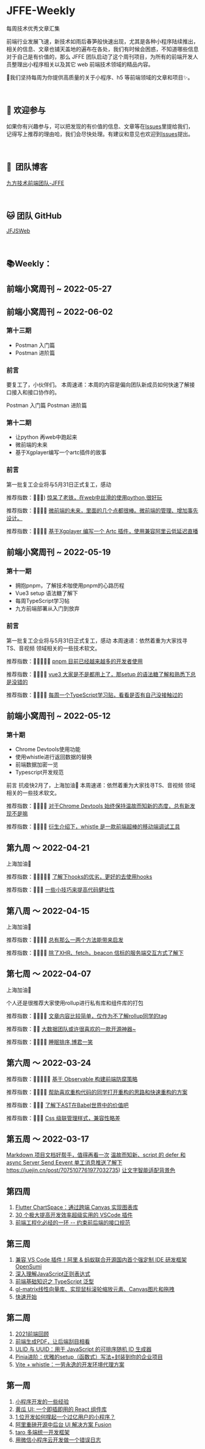 # JFFE-Weekly
每周技术优秀文章汇集

前端行业发展飞速，新技术如雨后春笋般快速出现，尤其是各种小程序陆续推出，相关的信息、文章也铺天盖地的遍布在各处，我们有时候会困惑，不知道哪些信息对于自己是有价值的，那么 JFFE 团队启动了这个周刊项目，为所有的前端开发人员整理出小程序相关以及其它 web 前端技术领域的精品内容。

:honeybee:我们坚持每周为你提供高质量的关于小程序、h5 等前端领域的文章和项目:sparkles:。

<br />

## :clap: 欢迎参与 ​

如果你有兴趣参与，可以把发现的有价值的信息、文章等在[Issues](https://github.com/jffrontend/JFFE-Weekly/issues)里提给我们，记得写上推荐的理由哈，我们会尽快处理。有建议和意见也欢迎到[Issues](https://github.com/jffrontend/JFFE-Weekly/issues)提出。

<br />

## :steam_locomotive: ​ 团队博客

[九方技术前端团队-JFFE](https://segmentfault.com/u/jfjsweb)

<br />

## :cat: 团队 GitHub

[JFJSWeb](https://github.com/jffrontend)

<br />

## :books: ​Weekly：

## 前端小窝周刊 ~ 2022-05-27

## 前端小窝周刊 ~ 2022-06-02
### 第十三期 
- Postman 入门篇
- Postman 进阶篇

### 前言
要复工了，小伙伴们。
本周速递：本周的内容是偏向团队新成员如何快速了解接口接入和接口协作的。

Postman 入门篇
Postman 进阶篇


### 第十二期 
- 让python 再web中跑起来
- 微前端的未来
- 基于Xgplayer编写一个artc插件的故事

### 前言
第一批复工企业将与5月31日正式复工，感动

推荐指数：🌟🌟🌟)
[惊呆了老铁，在web中丝滑的使用python,很好玩](https://www.infoq.cn/article/MgtgoehSqE4Sa2dUqzAw)

推荐指数：🌟🌟🌟🌟
[微前端的未来，里面的几个点都很棒。微前端的管理、增加事先设计。](https://www.infoq.cn/article/j7X21FWPVXAzasma5lgo)

推荐指数：🌟🌟🌟🌟
[基于Xgplayer 编写一个 Artc 插件，使用兼容阿里云低延迟直播](https://segmentfault.com/a/1190000041992498)

## 前端小窝周刊 ~ 2022-05-19
### 第十一期 
- 拥抱pnpm，了解技术咖使用pnpm的心路历程
- Vue3 setup 语法糖了解下
- 每周TypeScript学习帖
- 九方前端部署从入门到放弃

### 前言
第一批复工企业将与5月31日正式复工，感动
本周速递：依然着重为大家找寻TS、音视频 领域相关的一些技术软文。

推荐指数：🌟🌟🌟🌟🌟
[pnpm 目前已经越来越多的开发者使用](https://juejin.cn/post/7098637533646422024)


推荐指数：🌟🌟🌟🌟
[vue3 大家是不是都用上了，那setup 的语法糖了解和熟悉下总是没错的](https://juejin.cn/post/7096368608384647204)

推荐指数：🌟🌟🌟🌟
[每周一个TypeScript学习贴，看看是否有自己没接触过的
](https://juejin.cn/post/7089809919251054628)

## 前端小窝周刊 ~ 2022-05-12
### 第十期 
- Chrome Devtools使用功能
- 使用whistle进行返回数据的替换
- 前端数据加密一览
- Typescript开发规范

前言
抗疫快2月了，上海加油💪
本周速递：依然着重为大家找寻TS、音视频 领域相关的一些技术软文。

推荐指数：🌟🌟🌟🌟
[对于Chrome Devtools 始终保持温故而知新的态度，总有新发现不是嘛](https://juejin.cn/post/7096438562874195999)

推荐指数：🌟🌟🌟🌟
[衍生介绍下，whistle 是一款前端超棒的移动端调试工具](https://juejin.cn/post/7096403040323764237)

## 第九周 ～ 2022-04-21
上海加油💪

推荐指数：🌟🌟🌟🌟🌟
[了解下hooks的优劣，更好的去使用hooks](https://juejin.cn/post/7066951709678895141)


推荐指数：🌟🌟🌟
[一些小技巧来提高代码健壮性](https://juejin.cn/post/7077486463155175437)


## 第八周 ～ 2022-04-15
上海加油💪

推荐指数：🌟🌟🌟🌟
[总有那么一两个方法能带来启发](https://juejin.cn/post/7086307992806621215)

推荐指数：🌟🌟🌟🌟
[除了XHR、fetch，beacon 信标的服务端交互方式了解下](https://developer.mozilla.org/zh-CN/docs/Web/API/Beacon_API)

## 第七周 ～ 2022-04-07
上海加油💪

个人还是很推荐大家使用rollup进行私有库和组件库的打包

推荐指数：🌟🌟🌟🌟
[文章内容比较简单，仅作为不了解rollup同学的tag](https://juejin.cn/post/7083489939517603848)


推荐指数：🌟🌟
[大数据团队或许很喜欢的一款开源神器~](https://juejin.cn/post/7083330909939695646)


推荐指数：🌟🌟🌟🌟
[睡眠排序,博君一笑](https://juejin.cn/post/7083149846130982919)


## 第六周 ～ 2022-03-24

推荐指数：🌟🌟🌟🌟🌟
[基于 Observable 构建前端防腐策略](https://segmentfault.com/a/1190000041595514)


推荐指数：🌟🌟🌟🌟
[帮助喜欢重构代码的同学打开重构的思路和快速重构的方案](https://juejin.cn/post/7070695967577604133)

推荐指数：🌟🌟🌟
[了解下AST在Babel世界中的价值吧](https://juejin.cn/post/7078482623387402271)

推荐指数：🌟🌟🌟
[Css 级联管理样式，兼容性略差](https://segmentfault.com/a/1190000041587233)


## 第五周 ～ 2022-03-17
[Markdown 项目文档好帮手，值得再看一次](https://juejin.cn/post/7075358638096777229)
[温故而知新、script 的 defer 和 async ](https://juejin.cn/post/7075107761977032735)
[Server Send Eevent 单工消息推送了解下](https://juejin.cn/post/7074962899260669988)
https://juejin.cn/post/7075107761977032735)
[让文字智能适配背景色](https://segmentfault.com/a/1190000041556519)


## 第四周

1. [Flutter ChartSpace：通过跨端 Canvas 实现图表库](https://juejin.cn/post/7072987006099259423)
2. [30 个极大提高开发效率超级实用的 VSCode 插件](https://juejin.cn/post/7072929507455270943)
3. [前端工程化必经的一环 -- 约束前后端的接口规范](https://juejin.cn/post/7071117503841173512)

## 第三周

1. [兼容 VS Code 插件！阿里 & 蚂蚁联合开源国内⾸个强定制 IDE 研发框架 OpenSumi](https://www.infoq.cn/article/8gJqG7iWYkxLSRiuafDI)
2. [深入理解JavaScript正则表达式](https://juejin.cn/post/7070408757594816542)
3. [前端基础知识之 TypeScript 泛型](https://juejin.cn/post/7070392938915692552)
4. [gl-matrix线性向量库、实现鼠标滚轮缩放元素、Canvas图片和拖拽](https://segmentfault.com/a/1190000041443525)
5. [快速开始](https://opensumi.com/zh/docs/integrate/quick-start/web)

## 第二周

1. [2021前端回顾](https://juejin.cn/post/7046752311900635173)
2. [前端生成PDF，让后端刮目相看](https://segmentfault.com/a/1190000041447795)
3. [ULID 与 UUID：用于 JavaScript 的可排序随机 ID 生成器](https://segmentfault.com/a/1190000041439197)
4. [Pinia进阶：优雅的setup（函数式）写法+封装到你的企业项目](https://cloud.tencent.com/developer/article/1945421)
5. [Vite + whistle：一劳永逸的开发环境代理方案](https://cloud.tencent.com/developer/article/1945422)


## 第一周

1. [小程序开发的一些经验](https://zhuanlan.zhihu.com/p/25126957)
2. [黄瓜 UI: 一个即插即用的 React 组件库](https://juejin.im/post/5c233564e51d455d382ebeaa)
3. [1 位开发如何撑起一个过亿用户的小程序？](https://juejin.im/post/5c248f0ff265da611c270815)
4. [阿里重磅开源中后台 UI 解决方案 Fusion](https://fusion.design/)
5. [taro 多端统一开发框架](https://github.com/NervJS/taro)
6. [用微信小程序云开发做一个错误日志](http://www.wxapp-union.com/article-4785-1.html)
